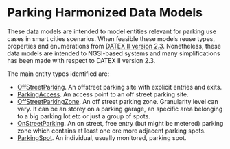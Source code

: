 # Parking Harmonized Data Models

These data models are intended to model entities relevant for parking use cases in smart cities scenarios.
When feasible these models reuse types, properties and enumerations from
[DATEX II version 2.3](http://www.datex2.eu/content/parking-publications-extension-v10a).
Nonetheless, these data models are intended to NGSI-based systems and
many simplifications has been made with respect to DATEX II version 2.3. 
 
The main entity types identified are:

+ [OffStreetParking](../OffStreetParking/doc/spec.md). An offstreet parking site with explicit entries and exits.
+ [ParkingAccess](../ParkingAccess/doc/spec.md). An access point to an off street parking site.
+ [OffStreetParkingZone](../OffStreetParkingZone/doc/spec.md). An off street parking zone. Granularity level can vary.
It can be an storey on a parking garage, an specific area belonging to a big parking lot etc or just a group of spots. 
+ [OnStreetParking](../OnStreetParking/doc/spec.md). An on street, free entry (but might be metered) parking zone
which contains at least one ore more adjacent parking spots.
+ [ParkingSpot](../ParkingSpot/doc/spec.md). An individual, usually monitored, parking spot. 